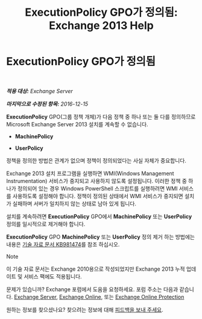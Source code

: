 ﻿---
title: 'ExecutionPolicy GPO가 정의됨: Exchange 2013 Help'
TOCTitle: ExecutionPolicy GPO가 정의됨
ms:assetid: 63de83e2-9a6b-4f57-85b9-df445bea18dd
ms:mtpsurl: https://technet.microsoft.com/ko-kr/library/ms.exch.setupreadiness.powershellexecutionpolicycheckset(v=EXCHG.150)
ms:contentKeyID: 61203320
ms.date: 05/22/2018
mtps_version: v=EXCHG.150
ms.translationtype: MT
---

# ExecutionPolicy GPO가 정의됨

 

_**적용 대상:** Exchange Server_

_**마지막으로 수정된 항목:** 2016-12-15_

**ExecutionPolicy** GPO(그룹 정책 개체)가 다음 정책 중 하나 또는 둘 다를 정의하므로 Microsoft Exchange Server 2013 설치를 계속할 수 없습니다.

  - **MachinePolicy**

  - **UserPolicy**

정책을 정의한 방법은 관계가 없으며 정책이 정의되었다는 사실 자체가 중요합니다.

Exchange 2013 설치 프로그램을 실행하면 WMI(Windows Management Instrumentation) 서비스가 중지되고 사용하지 않도록 설정됩니다. 이러한 정책 중 하나가 정의되어 있는 경우 Windows PowerShell 스크립트를 실행하려면 WMI 서비스를 사용하도록 설정해야 합니다. 정책이 정의된 상태에서 WMI 서비스가 중지되면 설치가 실패하며 서버가 일치하지 않는 상태로 남아 있게 됩니다.

설치를 계속하려면 **ExecutionPolicy** GPO에서 **MachinePolicy** 또는 **UserPolicy** 정의를 일시적으로 제거해야 합니다.

**ExecutionPolicy** GPO **MachinePolicy** 또는 **UserPolicy** 정의 제거 하는 방법에는 내용은 [기술 자료 문서 KB981474](https://go.microsoft.com/fwlink/?linkid=3052%26kbid=981474)를 참조 하십시오.


> [!NOTE]
> 이 기술 자료 문서는 Exchange 2010용으로 작성되었지만 Exchange 2013 누적 업데이트 및 서비스 팩에도 적용됩니다.



문제가 있습니까? Exchange 포럼에서 도움을 요청하세요. 포럼 주소는 다음과 같습니다. [Exchange Server](https://go.microsoft.com/fwlink/p/?linkid=60612), [Exchange Online](https://go.microsoft.com/fwlink/p/?linkid=267542), 또는 [Exchange Online Protection](https://go.microsoft.com/fwlink/p/?linkid=285351)

원하는 정보를 찾으셨나요? 찾으려는 정보에 대해 [피드백을 보내 주세요](mailto:exsetuphelpfeedback@microsoft.com?subject=exchange%202013%20setup%20help%20feedback).


